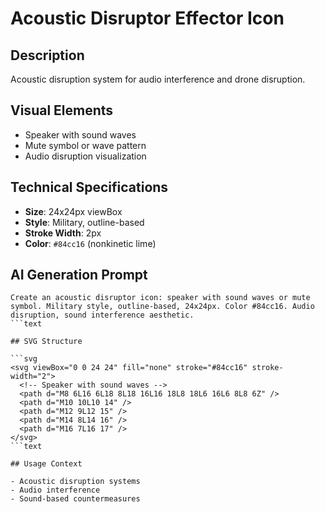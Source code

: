 # Acoustic Disruptor Effector Icon

## Description

Acoustic disruption system for audio interference and drone disruption.

## Visual Elements

- Speaker with sound waves
- Mute symbol or wave pattern
- Audio disruption visualization

## Technical Specifications

- **Size**: 24x24px viewBox
- **Style**: Military, outline-based
- **Stroke Width**: 2px
- **Color**: `#84cc16` (nonkinetic lime)

## AI Generation Prompt

```text
Create an acoustic disruptor icon: speaker with sound waves or mute symbol. Military style, outline-based, 24x24px. Color #84cc16. Audio disruption, sound interference aesthetic.
```text

## SVG Structure

```svg
<svg viewBox="0 0 24 24" fill="none" stroke="#84cc16" stroke-width="2">
  <!-- Speaker with sound waves -->
  <path d="M8 6L16 6L18 8L18 16L16 18L8 18L6 16L6 8L8 6Z" />
  <path d="M10 10L10 14" />
  <path d="M12 9L12 15" />
  <path d="M14 8L14 16" />
  <path d="M16 7L16 17" />
</svg>
```text

## Usage Context

- Acoustic disruption systems
- Audio interference
- Sound-based countermeasures
